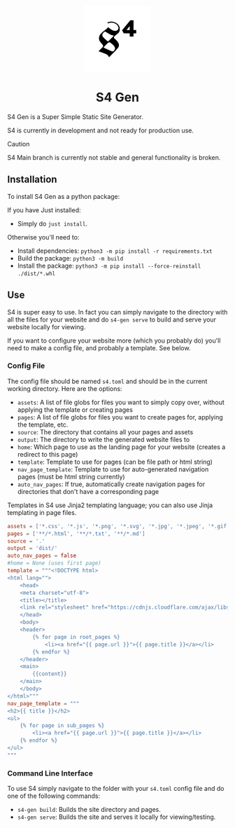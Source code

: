 <div align="center">
    <img src="logo.svg" width="150">
    <h1> S4 Gen </h1>
</div>

S4 Gen is a Super Simple Static Site Generator.

S4 is currently in development and not ready for production use.

> [!CAUTION]
> S4 Main branch is currently not stable and general functionality is broken.

## Installation

To install S4 Gen as a python package:

If you have Just installed:
- Simply do `just install`.

Otherwise you'll need to:
- Install dependencies: `python3 -m pip install -r requirements.txt`
- Build the package: `python3 -m build`
- Install the package: `python3 -m pip install --force-reinstall ./dist/*.whl`

## Use

S4 is super easy to use.
In fact you can simply navigate to the directory with all the files for your website and do `s4-gen serve` to build and serve your website locally for viewing.

If you want to configure your website more (which you probably do) you'll need to make a config file, and probably a template. See below.

### Config File

The config file should be named `s4.toml` and should be in the current working directory.
Here are the options:
- `assets`: A list of file globs for files you want to simply copy over, without applying the template or creating pages
- `pages`: A list of file globs for files you want to create pages for, applying the template, etc.
- `source`: The directory that contains all your pages and assets
- `output`: The directory to write the generated website files to
- `home`: Which page to use as the landing page for your website (creates a redirect to this page)
- `template`: Template to use for pages (can be file path or html string)
- `nav_page_template`: Template to use for auto-generated navigation pages (must be html string currently)
- `auto_nav_pages`: If true, automatically create navigation pages for directories that don't have a corresponding page

Templates in S4 use Jinja2 templating language; you can also use Jinja templating in page files.
``` toml
assets = ['*.css', '*.js', '*.png', '*.svg', '*.jpg', '*.jpeg', '*.gif', 'CNAME']
pages = ['**/*.html', '**/*.txt', '**/*.md']
source = '.'
output = 'dist/'
auto_nav_pages = false
#home = None (uses first page)
template = """<!DOCTYPE html>
<html lang="">
    <head>
    <meta charset="utf-8">
    <title></title>
    <link rel="stylesheet" href="https://cdnjs.cloudflare.com/ajax/libs/concrete.css/3.0.0/concrete.min.css">
    </head>
    <body>
    <header>
        {% for page in root_pages %}
            <li><a href="{{ page.url }}">{{ page.title }}</a></li>
        {% endfor %}
    </header>
    <main>
        {{content}}
    </main>
    </body>
</html>"""
nav_page_template = """
<h2>{{ title }}</h2>
<ul>
    {% for page in sub_pages %}
        <li><a href="{{ page.url }}">{{ page.title }}</a></li>
    {% endfor %}
</ul>
"""
```

### Command Line Interface

To use S4 simply navigate to the folder with your `s4.toml` config file and do one of the following commands:
- `s4-gen build`: Builds the site directory and pages.
- `s4-gen serve`: Builds the site and serves it locally for viewing/testing.
